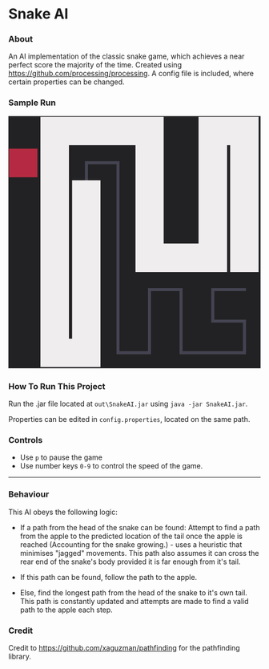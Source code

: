 # Snake AI

### About

An AI implementation of the classic snake game, which achieves a near perfect score the majority of the time. Created using https://github.com/processing/processing.
A config file is included, where certain properties can be changed.

### Sample Run

![alt text][logo]

[logo]: https://github.com/danielbatchford/SnakeAI/blob/master/sampleimage.png?raw=true

### How To Run This Project

Run the .jar file located at `out\SnakeAI.jar` using `java -jar SnakeAI.jar`.

Properties can be edited in `config.properties`, located on the same path.

### Controls

- Use `p` to pause the game
- Use number keys `0-9` to control the speed of the game.

---

### Behaviour

This AI obeys the following logic:

- If a path from the head of the snake can be found:
  Attempt to find a path from the apple to the predicted location of the tail once the apple is reached (Accounting for the snake growing.) - uses a heuristic that minimises "jagged" movements. This path also assumes it can cross the rear end of the snake's body provided it is far enough from it's tail.

- If this path can be found, follow the path to the apple.

- Else, find the longest path from the head of the snake to it's own tail. This path is constantly updated and attempts are made to find a valid path to the apple each step.

### Credit

Credit to https://github.com/xaguzman/pathfinding for the pathfinding library.
